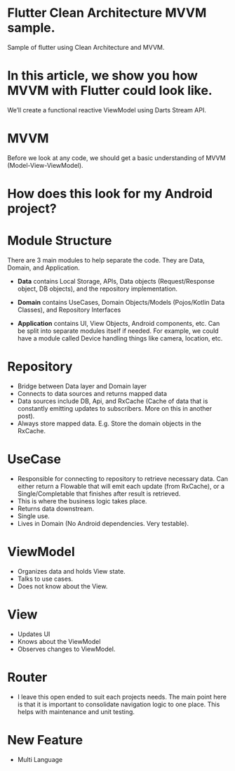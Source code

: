 # Flutter Clean Architecture MVVM sample.
 Sample of flutter using Clean Architecture and MVVM.
# In this article, we show you how MVVM with Flutter could look like.
 We’ll create a functional reactive ViewModel using Darts Stream API.
# MVVM
 Before we look at any code, we should get a basic understanding of MVVM (Model-View-ViewModel).
# How does this look for my Android project?
# Module Structure
There are 3 main modules to help separate the code. They are Data, Domain, and Application.
   
- **Data** contains Local Storage, APIs, Data objects (Request/Response object, DB objects), and the repository implementation.
   
- **Domain** contains UseCases, Domain Objects/Models (Pojos/Kotlin Data Classes), and Repository Interfaces
   
- **Application** contains UI, View Objects, Android components, etc. Can be split into separate modules itself if needed. For example, we could have a module called Device handling things like camera, location, etc.
   
# Repository
 - Bridge between Data layer and Domain layer
 - Connects to data sources and returns mapped data
 - Data sources include DB, Api, and RxCache (Cache of data that is constantly emitting updates to subscribers. More on this in another post).
 - Always store mapped data. E.g. Store the domain objects in the RxCache.
# UseCase
 - Responsible for connecting to repository to retrieve necessary data. Can either return a Flowable that will emit each update (from RxCache), or a Single/Completable that finishes after result is retrieved.
 - This is where the business logic takes place.
 - Returns data downstream.
 - Single use.
 - Lives in Domain (No Android dependencies. Very testable).
# ViewModel
 - Organizes data and holds View state.
 - Talks to use cases.
 - Does not know about the View.
# View
 - Updates UI
 - Knows about the ViewModel
 - Observes changes to ViewModel.
# Router
 - I leave this open ended to suit each projects needs. The main point here is that it is important to consolidate navigation logic to one place. This helps with maintenance and unit testing.
# New Feature
 - Multi Language

